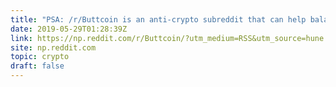 ```yaml
---
title: "PSA: /r/Buttcoin is an anti-crypto subreddit that can help balance your news feed. With the new bull market, and ample number of people who are investing in coins they don't understand and they won't ever use, you should be getting this reality check daily."
date: 2019-05-29T01:28:39Z
link: https://np.reddit.com/r/Buttcoin/?utm_medium=RSS&utm_source=hune
site: np.reddit.com
topic: crypto
draft: false
---
```


